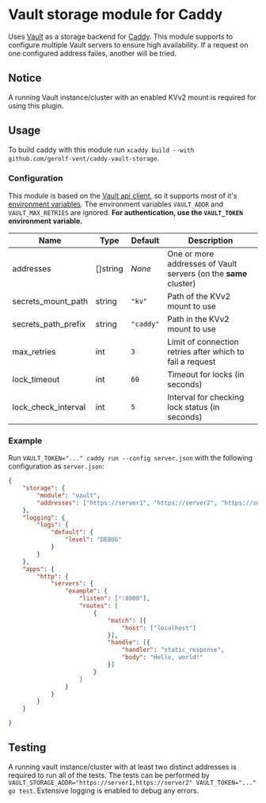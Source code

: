 # Vault storage module for Caddy
Uses [Vault](https://vaultproject.io/) as a storage backend for [Caddy](https://caddyserver.com/). This module supports to configure multiple Vault servers to ensure high availability. If a request on one configured address failes, another will be tried.

## Notice
A running Vault instance/cluster with an enabled KVv2 mount is required for using this plugin.

## Usage
To build caddy with this module run `xcaddy build --with github.com/gerolf-vent/caddy-vault-storage`.

### Configuration
This module is based on the [Vault api client](https://pkg.go.dev/github.com/hashicorp/vault/api), so it supports most of it's [environment variables](https://developer.hashicorp.com/vault/docs/commands#environment-variables). The environment variables `VAULT_ADDR` and `VAULT_MAX_RETRIES` are ignored. **For authentication, use the `VAULT_TOKEN` environment variable.**

| Name | Type | Default | Description |
| ---- | ---- | ------- | ----------- |
| addresses | []string | *None* | One or more addresses of Vault servers (on the **same** cluster) |
| secrets_mount_path | string | `"kv"` | Path of the KVv2 mount to use |
| secrets_path_prefix | string | `"caddy"` | Path in the KVv2 mount to use |
| max_retries | int | `3` | Limit of connection retries after which to fail a request |
| lock_timeout | int | `60` | Timeout for locks (in seconds) |
| lock_check_interval | int | `5` | Interval for checking lock status (in seconds) |

### Example
Run `VAULT_TOKEN="..." caddy run --config server.json` with the following configuration as `server.json`:
```json
{
	"storage": {
		"module": "vault",
		"addresses": ["https://server1", "https://server2", "https://server3"]
	},
	"logging": {
		"logs": {
			"default": {
				"level": "DEBUG"
			}
		}
	},
	"apps": {
		"http": {
			"servers": {
				"example": {
					"listen": [":8000"],
					"routes": [
						{
							"match": [{
								"host": ["localhost"]
							}],
							"handle": [{
								"handler": "static_response",
								"body": "Hello, world!"
							}]
						}
					]
				}
			}
		}
	}

}
```

## Testing
A running vault instance/cluster with at least two distinct addresses is required to run all of the tests. The tests can be performed by `VAULT_STORAGE_ADDR="https://server1,https://server2" VAULT_TOKEN="..." go test`. Extensive logging is enabled to debug any errors.
